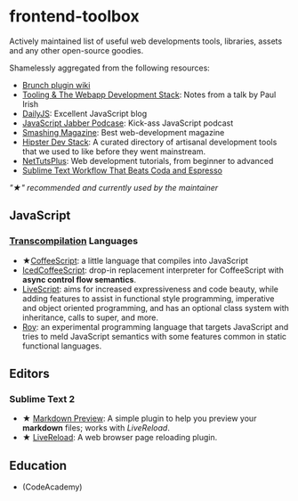 # frontend-toolbox

Actively maintained list of useful web developments tools, libraries, assets and any other open-source goodies.

Shamelessly aggregated from the following resources:
- [Brunch plugin wiki](https://github.com/brunch/brunch/wiki/Plugins)
- [Tooling & The Webapp Development Stack](https://gist.github.com/2713513): Notes from a talk by Paul Irish
- [DailyJS](http://dailyjs.com/): Excellent JavaScript blog
- [JavaScript Jabber Podcase](http://javascriptjabber.com/): Kick-ass JavaScript podcast
- [Smashing Magazine](http://www.smashingmagazine.com/): Best web-development magazine
- [Hipster Dev Stack](http://hipsterdevstack.tumblr.com/): A curated directory of artisanal development tools that we used to like before they went mainstream.
- [NetTutsPlus](http://net.tutsplus.com/): Web development tutorials, from beginner to advanced
- [Sublime Text Workflow That Beats Coda and Espresso](http://tarantsov.com/blog/2012/02/sublime-text-workflow-that-beats-coda-and-espresso/)

_"★" recommended and currently used by the maintainer_

## JavaScript

### [Transcompilation](http://en.wikipedia.org/wiki/Source-to-source_compiler) Languages

- ★[CoffeeScript](http://coffeescript.org/): a little language that compiles into JavaScript
- [IcedCoffeeScript](http://maxtaco.github.com/coffee-script/): drop-in replacement interpreter for CoffeeScript with **async control flow semantics**.
- [LiveScript](http://gkz.github.com/LiveScript/): aims for increased expressiveness and code beauty, while adding features to assist in functional style programming, imperative and object oriented programming, and has an optional class system with inheritance, calls to super, and more.
- [Roy](http://roy.brianmckenna.org/): an experimental programming language that targets JavaScript and tries to meld JavaScript semantics with some features common in static functional languages.

## Editors

### Sublime Text 2

- ★ [Markdown Preview](https://github.com/revolunet/sublimetext-markdown-preview): A simple plugin to help you preview your **markdown** files; works with _LiveReload_.
- ★ [LiveReload](https://github.com/dz0ny/LiveReload-sublimetext2): A web browser page reloading plugin.

## Education

- (CodeAcademy)
